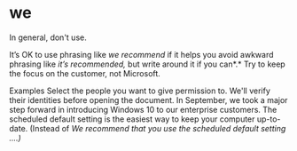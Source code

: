 ﻿# we

In general, don't use. 

It’s OK to use phrasing like *we recommend* if it helps you avoid awkward phrasing like *it’s recommended,* but write around it if you can*.* Try to keep the focus on the customer, not Microsoft.

Examples
Select the people you want to give permission to. We'll verify their identities before opening the document. 
In September, we took a major step forward in introducing Windows 10 to our enterprise customers.
The scheduled default setting is the easiest way to keep your computer up-to-date. (Instead of *We recommend that you use the scheduled default setting ....)*
